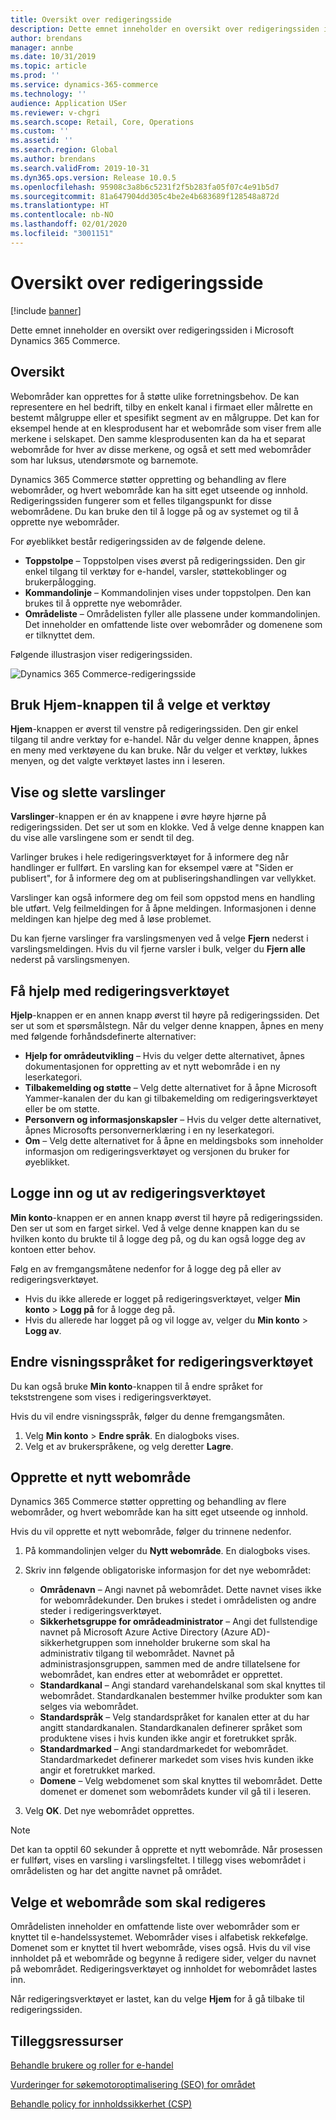 ```yaml
---
title: Oversikt over redigeringsside
description: Dette emnet inneholder en oversikt over redigeringssiden i Microsoft Dynamics 365 Commerce.
author: brendans
manager: annbe
ms.date: 10/31/2019
ms.topic: article
ms.prod: ''
ms.service: dynamics-365-commerce
ms.technology: ''
audience: Application USer
ms.reviewer: v-chgri
ms.search.scope: Retail, Core, Operations
ms.custom: ''
ms.assetid: ''
ms.search.region: Global
ms.author: brendans
ms.search.validFrom: 2019-10-31
ms.dyn365.ops.version: Release 10.0.5
ms.openlocfilehash: 95908c3a8b6c5231f2f5b283fa05f07c4e91b5d7
ms.sourcegitcommit: 81a647904dd305c4be2e4b683689f128548a872d
ms.translationtype: HT
ms.contentlocale: nb-NO
ms.lasthandoff: 02/01/2020
ms.locfileid: "3001151"
---
```

# <a name="authoring-page-overview"></a>Oversikt over redigeringsside

  
 [!include [banner](includes/banner.md)]

Dette emnet inneholder en oversikt over redigeringssiden i Microsoft Dynamics 365 Commerce.

## <a name="overview"></a>Oversikt

Webområder kan opprettes for å støtte ulike forretningsbehov. De kan representere en hel bedrift, tilby en enkelt kanal i firmaet eller målrette en bestemt målgruppe eller et spesifikt segment av en målgruppe. Det kan for eksempel hende at en klesprodusent har et webområde som viser frem alle merkene i selskapet. Den samme klesprodusenten kan da ha et separat webområde for hver av disse merkene, og også et sett med webområder som har luksus, utendørsmote og barnemote.

Dynamics 365 Commerce støtter oppretting og behandling av flere webområder, og hvert webområde kan ha sitt eget utseende og innhold. Redigeringssiden fungerer som et felles tilgangspunkt for disse webområdene. Du kan bruke den til å logge på og av systemet og til å opprette nye webområder.

For øyeblikket består redigeringssiden av de følgende delene.

- **Toppstolpe** – Toppstolpen vises øverst på redigeringssiden. Den gir enkel tilgang til verktøy for e-handel, varsler, støttekoblinger og brukerpålogging.
- **Kommandolinje** – Kommandolinjen vises under toppstolpen. Den kan brukes til å opprette nye webområder.
- **Områdeliste** – Områdelisten fyller alle plassene under kommandolinjen. Det inneholder en omfattende liste over webområder og domenene som er tilknyttet dem.

Følgende illustrasjon viser redigeringssiden.

![Dynamics 365 Commerce-redigeringsside](../commerce/media/authoring_tools_01.png)

## <a name="use-the-home-button-to-select-a-tool"></a>Bruk Hjem-knappen til å velge et verktøy

**Hjem**-knappen er øverst til venstre på redigeringssiden. Den gir enkel tilgang til andre verktøy for e-handel. Når du velger denne knappen, åpnes en meny med verktøyene du kan bruke. Når du velger et verktøy, lukkes menyen, og det valgte verktøyet lastes inn i leseren.

## <a name="view-and-clear-notifications"></a>Vise og slette varslinger

**Varslinger**-knappen er én av knappene i øvre høyre hjørne på redigeringssiden. Det ser ut som en klokke. Ved å velge denne knappen kan du vise alle varslingene som er sendt til deg.

Varlinger brukes i hele redigeringsverktøyet for å informere deg når handlinger er fullført. En varsling kan for eksempel være at "Siden er publisert", for å informere deg om at publiseringshandlingen var vellykket.

Varslinger kan også informere deg om feil som oppstod mens en handling ble utført. Velg feilmeldingen for å åpne meldingen. Informasjonen i denne meldingen kan hjelpe deg med å løse problemet.

Du kan fjerne varslinger fra varslingsmenyen ved å velge **Fjern** nederst i varslingsmeldingen. Hvis du vil fjerne varsler i bulk, velger du **Fjern alle** nederst på varslingsmenyen.

## <a name="get-help-with-the-authoring-tool"></a>Få hjelp med redigeringsverktøyet

**Hjelp**-knappen er en annen knapp øverst til høyre på redigeringssiden. Det ser ut som et spørsmålstegn. Når du velger denne knappen, åpnes en meny med følgende forhåndsdefinerte alternativer:

- **Hjelp for områdeutvikling** – Hvis du velger dette alternativet, åpnes dokumentasjonen for oppretting av et nytt webområde i en ny leserkategori.
- **Tilbakemelding og støtte** – Velg dette alternativet for å åpne Microsoft Yammer-kanalen der du kan gi tilbakemelding om redigeringsverktøyet eller be om støtte.
- **Personvern og informasjonskapsler** – Hvis du velger dette alternativet, åpnes Microsofts personvernerklæring i en ny leserkategori.
- **Om** – Velg dette alternativet for å åpne en meldingsboks som inneholder informasjon om redigeringsverktøyet og versjonen du bruker for øyeblikket.

## <a name="sign-in-to-and-out-of-the-authoring-tool"></a>Logge inn og ut av redigeringsverktøyet

**Min konto**-knappen er en annen knapp øverst til høyre på redigeringssiden. Den ser ut som en farget sirkel. Ved å velge denne knappen kan du se hvilken konto du brukte til å logge deg på, og du kan også logge deg av kontoen etter behov.

Følg en av fremgangsmåtene nedenfor for å logge deg på eller av redigeringsverktøyet.

- Hvis du ikke allerede er logget på redigeringsverktøyet, velger **Min konto** \> **Logg på** for å logge deg på.
- Hvis du allerede har logget på og vil logge av, velger du **Min konto** \> **Logg av**.

## <a name="change-the-display-language-of-the-authoring-tool"></a>Endre visningsspråket for redigeringsverktøyet

Du kan også bruke **Min konto**-knappen til å endre språket for tekststrengene som vises i redigeringsverktøyet.

Hvis du vil endre visningsspråk, følger du denne fremgangsmåten.

1. Velg **Min konto** \> **Endre språk**. En dialogboks vises.
1. Velg et av brukerspråkene, og velg deretter **Lagre**.

## <a name="create-a-new-website"></a>Opprette et nytt webområde

Dynamics 365 Commerce støtter oppretting og behandling av flere webområder, og hvert webområde kan ha sitt eget utseende og innhold.

Hvis du vil opprette et nytt webområde, følger du trinnene nedenfor.

1. På kommandolinjen velger du **Nytt webområde**. En dialogboks vises.
2. Skriv inn følgende obligatoriske informasjon for det nye webområdet:

    - **Områdenavn** – Angi navnet på webområdet. Dette navnet vises ikke for webområdekunder. Den brukes i stedet i områdelisten og andre steder i redigeringsverktøyet.
    - **Sikkerhetsgruppe for områdeadministrator** – Angi det fullstendige navnet på Microsoft Azure Active Directory (Azure AD)-sikkerhetgruppen som inneholder brukerne som skal ha administrativ tilgang til webområdet. Navnet på administrasjonsgruppen, sammen med de andre tillatelsene for webområdet, kan endres etter at webområdet er opprettet.
    - **Standardkanal** – Angi standard varehandelskanal som skal knyttes til webområdet. Standardkanalen bestemmer hvilke produkter som kan selges via webområdet.
    - **Standardspråk** – Velg standardspråket for kanalen etter at du har angitt standardkanalen. Standardkanalen definerer språket som produktene vises i hvis kunden ikke angir et foretrukket språk.
    - **Standardmarked** – Angi standardmarkedet for webområdet. Standardmarkedet definerer markedet som vises hvis kunden ikke angir et foretrukket marked.
    - **Domene** – Velg webdomenet som skal knyttes til webområdet. Dette domenet er domenet som webområdets kunder vil gå til i leseren.

1. Velg **OK**. Det nye webområdet opprettes.

> [!NOTE]
> Det kan ta opptil 60 sekunder å opprette et nytt webområde. Når prosessen er fullført, vises en varsling i varslingsfeltet. I tillegg vises webområdet i områdelisten og har det angitte navnet på området.

## <a name="select-a-website-to-author"></a>Velge et webområde som skal redigeres

Områdelisten inneholder en omfattende liste over webområder som er knyttet til e-handelssystemet. Webområder vises i alfabetisk rekkefølge. Domenet som er knyttet til hvert webområde, vises også. Hvis du vil vise innholdet på et webområde og begynne å redigere sider, velger du navnet på webområdet. Redigeringsverktøyet og innholdet for webområdet lastes inn.

Når redigeringsverktøyet er lastet, kan du velge **Hjem** for å gå tilbake til redigeringssiden.

## <a name="additional-resources"></a>Tilleggsressurser

[Behandle brukere og roller for e-handel](manage-ecommerce-users-roles.md)

[Vurderinger for søkemotoroptimalisering (SEO) for området](search-engine-optimization-considerations.md)

[Behandle policy for innholdssikkerhet (CSP)](manage-csp.md)
